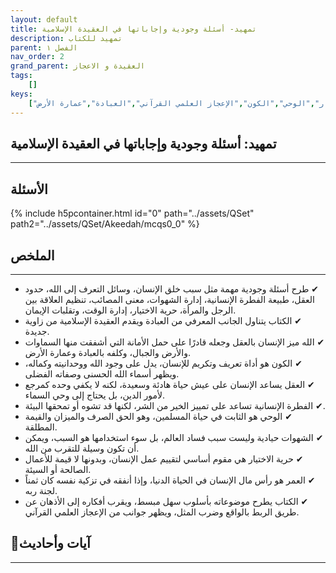 ```yaml
---
layout: default
title: تمهيد- أسئلة وجودية وإجاباتها في العقيدة الإسلامية
description: تمهيد للكتاب
parent: الفصل ١
nav_order: 2
grand_parent: العقيدة و الاعجاز
tags: 
    []
keys:
    ["العقيدة الإسلامية","العقل","الفطرة الإنسانية","الشهوات","حرية الاختيار","الوحي","الكون","الإعجاز العلمي القرآني","العبادة","عمارة الأرض"]
---
```

## ‏تمهيد: أسئلة وجودية وإجاباتها في العقيدة الإسلامية
***
## الأسئلة 
{% include h5pcontainer.html id="0" path="../assets/QSet" path2="../assets/QSet/Akeedah/mcqs0_0" %}
## الملخص
***
- ‏✔ طرح أسئلة وجودية مهمة مثل سبب خلق الإنسان، وسائل التعرف إلى الله، حدود العقل، طبيعة الفطرة الإنسانية، إدارة الشهوات، معنى المصائب، تنظيم العلاقة بين الرجل والمرأة، حرية الاختيار، إدارة الوقت، وتقلبات الإيمان. 
- ‏✔ الكتاب يتناول الجانب المعرفي من العبادة ويقدم العقيدة الإسلامية من زاوية جديدة. 
- ‏✔ الله ميز الإنسان بالعقل وجعله قادرًا على حمل الأمانة التي أشفقت منها السماوات والأرض والجبال، وكلفه بالعبادة وعمارة الأرض. 
- ‏✔ الكون هو أداة تعريف وتكريم للإنسان، يدل على وجود الله ووحدانيته وكماله، ويظهر أسماء الله الحسنى وصفاته الفضلى. 
- ‏✔ العقل يساعد الإنسان على عيش حياة هادئة وسعيدة، لكنه لا يكفي وحده كمرجع لأمور الدين، بل يحتاج إلى وحي السماء. 
- ‏✔ الفطرة الإنسانية تساعد على تمييز الخير من الشر، لكنها قد تشوه أو تمحقها البيئة. 
- ‏✔ الوحي هو الثابت في حياة المسلمين، وهو الحق الصرف والميزان والقيمة المطلقة. 
- ‏✔ الشهوات حيادية وليست سبب فساد العالم، بل سوء استخدامها هو السبب، ويمكن أن تكون وسيلة للتقرب من الله. 
- ‏✔ حرية الاختيار هي مقوم أساسي لتقييم عمل الإنسان، وبدونها لا قيمة للأعمال الصالحة أو السيئة. 
- ‏✔ العمر هو رأس مال الإنسان في الحياة الدنيا، وإذا أنفقه في تزكية نفسه كان ثمناً لجنة ربه. 
- ‏✔ الكتاب يطرح موضوعاته بأسلوب سهل مبسط، ويقرب أفكاره إلى الأذهان عن طريق الربط بالواقع وضرب المثل، ويظهر جوانب من الإعجاز العلمي القرآني. 

## 📜آيات وأحاديث
***

